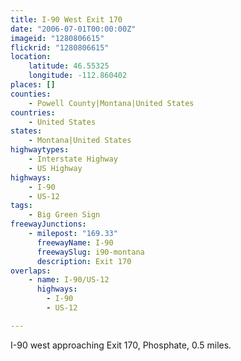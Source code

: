 ```yaml
---
title: I-90 West Exit 170
date: "2006-07-01T00:00:00Z"
imageid: "1280806615"
flickrid: "1280806615"
location:
    latitude: 46.55325
    longitude: -112.860402
places: []
counties:
    - Powell County|Montana|United States
countries:
    - United States
states:
    - Montana|United States
highwaytypes:
    - Interstate Highway
    - US Highway
highways:
    - I-90
    - US-12
tags:
    - Big Green Sign
freewayJunctions:
    - milepost: "169.33"
      freewayName: I-90
      freewaySlug: i90-montana
      description: Exit 170
overlaps:
    - name: I-90/US-12
      highways:
        - I-90
        - US-12

---
```

I-90 west approaching Exit 170, Phosphate, 0.5 miles.